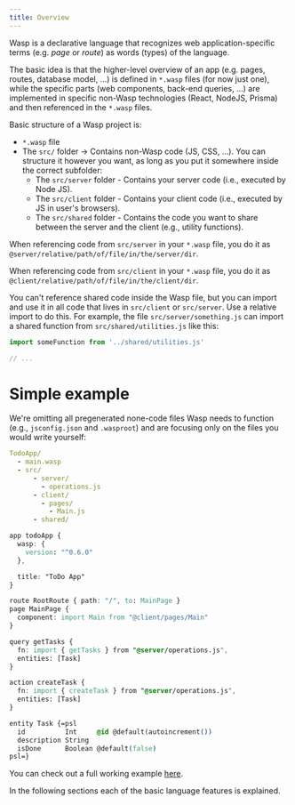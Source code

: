 ```yaml
---
title: Overview
---
```


Wasp is a declarative language that recognizes web application-specific terms (e.g. *page* or *route*) as
words (types) of the language.

The basic idea is that the higher-level overview of an app (e.g. pages, routes, database model, ...) is defined in `*.wasp` files (for now just one), while the specific parts (web components, back-end queries, ...) are implemented in specific non-Wasp technologies (React, NodeJS, Prisma) and then referenced in the `*.wasp` files.

Basic structure of a Wasp project is:
- `*.wasp` file
- The `src/` folder -> Contains non-Wasp code (JS, CSS, ...). You can structure it however you want, as long as you put it somewhere inside the correct subfolder:
  - The `src/server` folder - Contains your server code (i.e., executed by Node JS).
  - The `src/client` folder - Contains your client code (i.e., executed by JS in user's browsers).
  - The `src/shared` folder - Contains the code you want to share between the server and the client (e.g., utility functions).

When referencing code from `src/server` in your `*.wasp` file, you do it as `@server/relative/path/of/file/in/the/server/dir`.

When referencing code from `src/client` in your `*.wasp` file, you do it as `@client/relative/path/of/file/in/the/client/dir`.

You can't reference shared code inside the Wasp file, but you can import and use it in all code that lives in `src/client` or `src/server`. Use a relative import to do this. For example, the file `src/server/something.js` can import a shared function from `src/shared/utilities.js` like this:
```js
import someFunction from '../shared/utilities.js'

// ...
```


# Simple example
We're omitting all pregenerated none-code files Wasp needs to function (e.g., `jsconfig.json` and `.wasproot`) and are focusing only on the files you would write yourself:
```yaml
TodoApp/
  - main.wasp
  - src/
      - server/
        - operations.js
      - client/
        - pages/
          - Main.js
      - shared/
```

```css title="main.wasp"
app todoApp {
  wasp: {
    version: "^0.6.0"
  },

  title: "ToDo App"
}

route RootRoute { path: "/", to: MainPage }
page MainPage {
  component: import Main from "@client/pages/Main"
}

query getTasks {
  fn: import { getTasks } from "@server/operations.js",
  entities: [Task]
}

action createTask {
  fn: import { createTask } from "@server/operations.js",
  entities: [Task]
}

entity Task {=psl
  id          Int     @id @default(autoincrement())
  description String
  isDone      Boolean @default(false)
psl=}
```

You can check out a full working example [here](https://github.com/wasp-lang/wasp/tree/main/waspc/examples/todoApp).

In the following sections each of the basic language features is explained. 
